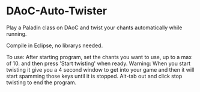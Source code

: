 DAoC-Auto-Twister
=================

Play a Paladin class on DAoC and twist your chants automatically while running.

Compile in Eclipse, no librarys needed.

To use:
After starting program, set the chants you want to use, up to a max of 10. and then press 'Start twisting' when ready.
Warning: When you start twisting it give you a 4 second window to get into your game and then it will start spamming those keys until it is stopped.
Alt-tab out and click stop twisting to end the program.
